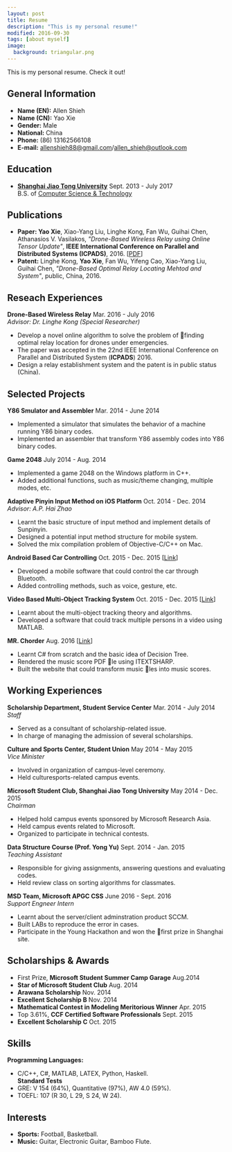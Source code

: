 ```yaml
---
layout: post
title: Resume
description: "This is my personal resume!"
modified: 2016-09-30
tags: [about myself]
image:
  background: triangular.png
---
```


This is my personal resume. Check it out!

## General Information
* **Name (EN):** Allen Shieh
* **Name (CN):** Yao Xie
* **Gender:** Male
* **National:** China
* **Phone:** (86) 13162566108
* **E-mail:** allenshieh88@gmail.com/allen_shieh@outlook.com


## Education
* [**Shanghai Jiao Tong University**](http://en.sjtu.edu.cn/) Sept. 2013 - July 2017 <br>
B.S. of [Computer Science & Technology](http://www.cs.sjtu.edu.cn/en/)


## Publications
* **Paper: Yao Xie**, Xiao-Yang Liu, Linghe Kong, Fan Wu, Guihai Chen, Athanasios V. Vasilakos, *"Drone-Based Wireless Relay using Online Tensor Update"*, **IEEE International Conference on Parallel and Distributed Systems (ICPADS)**, 2016. \[[PDF](/publications/icpads2016drone.pdf)\]
* **Patent:** Linghe Kong, **Yao Xie**, Fan Wu, Yifeng Cao, Xiao-Yang Liu, Guihai Chen, *"Drone-Based Optimal Relay Locating Mehtod and System"*, public, China, 2016.


## Reseach Experiences
**Drone-Based Wireless Relay** Mar. 2016 - July 2016 <br>
*Advisor: Dr. Linghe Kong (Special Researcher)* <br>
* Develop a novel online algorithm to solve the problem of finding optimal relay location for drones under emergencies. <br>
* The paper was accepted in the 22nd IEEE International Conference on Parallel and Distributed System (**ICPADS**) 2016. <br>
* Design a relay establishment system and the patent is in public status (China). <br>


## Selected Projects
**Y86 Smulator and Assembler** Mar. 2014 - June 2014 <br>
* Implemented a simulator that simulates the behavior of a machine running Y86 binary codes. <br>
* Implemented an assembler that transform Y86 assembly codes into Y86 binary codes. <br>

**Game 2048** July 2014 - Aug. 2014 <br>
* Implemented a game 2048 on the Windows platform in C++. <br>
* Added additional functions, such as music/theme changing, multiple modes, etc. <br>

**Adaptive Pinyin Input Method on iOS Platform** Oct. 2014 - Dec. 2014 <br>
*Advisor: A.P. Hai Zhao* <br>
* Learnt the basic structure of input method and implement details of Sunpinyin. <br>
* Designed a potential input method structure for mobile system. <br>
* Solved the mix compilation problem of Objective-C/C++ on Mac. <br>

**Android Based Car Controlling** Oct. 2015 - Dec. 2015  \[[Link](http://eelab.sjtu.edu.cn/kc/2015-12/C17/)\] <br>
* Developed a mobile software that could control the car through Bluetooth. <br>
* Added controlling methods, such as voice, gesture, etc. <br>

**Video Based Multi-Object Tracking System** Oct. 2015 - Dec. 2015 \[[Link](https://github.com/AllenShieh/MultiTrackProject)\] <br>
* Learnt about the multi-object tracking theory and algorithms. <br>
* Developed a software that could track multiple persons in a video using MATLAB. <br>

**MR. Chorder** Aug. 2016 \[[Link](https://github.com/aaronguo1996/MrChorder)\] <br>
* Learnt C# from scratch and the basic idea of Decision Tree. <br>
* Rendered the music score PDF le using ITEXTSHARP. <br>
* Built the website that could transform music les into music scores. <br>


## Working Experiences
**Scholarship Department, Student Service Center** Mar. 2014 - July 2014 <br>
*Staff* <br>
* Served as a consultant of scholarship-related issue. <br>
* In charge of managing the admission of several scholarships. <br>

**Culture and Sports Center, Student Union** May 2014 - May 2015 <br>
*Vice Minister* <br>
* Involved in organization of campus-level ceremony. <br>
* Held culturesports-related campus events. <br>

**Microsoft Student Club, Shanghai Jiao Tong University** May 2014 - Dec. 2015 <br>
*Chairman* <br>
* Helped hold campus events sponsored by Microsoft Research Asia. <br>
* Held campus events related to Microsoft. <br>
* Organized to participate in technical contests. <br>

**Data Structure Course (Prof. Yong Yu)** Sept. 2014 - Jan. 2015 <br>
*Teaching Assistant* <br>
* Responsible for giving assignments, answering questions and evaluating codes. <br>
* Held review class on sorting algorithms for classmates. <br>

**MSD Team, Microsoft APGC CSS** June 2016 - Sept. 2016 <br>
*Support Engneer Intern* <br>
* Learnt about the server/client adminstration product SCCM. <br>
* Built LABs to reproduce the error in cases. <br>
* Participate in the Young Hackathon and won the first prize in Shanghai site. <br>


## Scholarships & Awards
* First Prize, **Microsoft Student Summer Camp Garage** Aug.2014
* **Star of Microsoft Student Club** Aug. 2014
* **Arawana Scholarship** Nov. 2014
* **Excellent Scholarship B** Nov. 2014
* **Mathematical Contest in Modeling Meritorious Winner** Apr. 2015
* Top 3.61%, **CCF Certified Software Professionals** Sept. 2015
* **Excellent Scholarship C** Oct. 2015


## Skills
**Programming Languages:** <br>
* C/C++, C#, MATLAB, LATEX, Python, Haskell. <br>
**Standard Tests** <br>
* GRE: V 154 (64%), Quantitative (97%), AW 4.0 (59%). <br>
* TOEFL: 107 (R 30, L 29, S 24, W 24). <br>


## Interests
* **Sports:** Football, Basketball.
* **Music:** Guitar, Electronic Guitar, Bamboo Flute.

